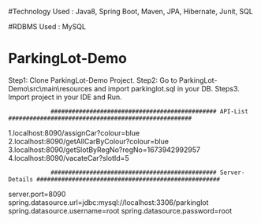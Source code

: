 
#Technology Used : Java8, Spring Boot, Maven, JPA, Hibernate, Junit, SQL
        
        
#RDBMS Used : MySQL


# ParkingLot-Demo
Step1: Clone ParkingLot-Demo Project.
Step2: Go to ParkingLot-Demo\src\main\resources and import parkinglot.sql in your DB.
Steps3. Import project in your IDE and Run.

                ############################################### API-List ####################################################
1.localhost:8090/assignCar?colour=blue
2.localhost:8090/getAllCarByColour?colour=blue
3.localhost:8090/getSlotByRegNo?regNo=1673942992957
4.localhost:8090/vacateCar?slotId=5

                ############################################### Server-Details ####################################################
server.port=8090
spring.datasource.url=jdbc:mysql://localhost:3306/parkinglot
spring.datasource.username=root
spring.datasource.password=root
